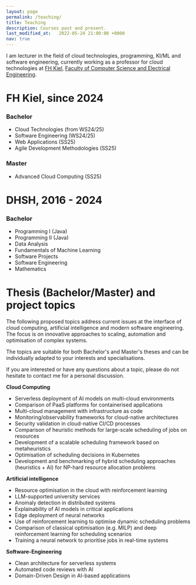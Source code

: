 ```yaml
---
layout: page
permalink: /teaching/
title: Teaching
description: Courses past and present.
last_modified_at:   2022-05-24 21:00:00 +0000
nav: true
---
```


I am lecturer in the field of cloud technologies, programming, KI/ML and software engineering, currently working as a professor for cloud technologies at <a href="https://www.fh-kiel.de" target="_blank"> FH Kiel</a>, <a href="https://www.fh-kiel.de/en/faculties/faculty-of-computer-science-and-electrical-engineering/" target="_blank"> Faculty of Computer Science and Electrical Engineering</a>. 

# FH Kiel, since 2024
### Bachelor
- Cloud Technologies (from WS24/25)
- Software Engineering (WS24/25)
- Web Applications (SS25)
- Agile Development Methodologies (SS25)

### Master
- Advanced Cloud Computing (SS25)

# DHSH, 2016 - 2024
### Bachelor
- Programming I (Java)
- Programming II (Java)
- Data Analysis
- Fundamentals of Machine Learning
- Software Projects 
- Software Engineering
- Mathematics

# Thesis (Bachelor/Master) and project topics
The following proposed topics address current issues at the interface of cloud computing, artificial intelligence and modern software engineering. The focus is on innovative approaches to scaling, automation and optimisation of complex systems.

The topics are suitable for both Bachelor's and Master's theses and can be individually adapted to your interests and specialisations.

If you are interested or have any questions about a topic, please do not hesitate to contact me for a personal discussion.

**Cloud Computing**

- Serverless deployment of AI models on multi-cloud environments
- Comparison of PaaS platforms for containerised applications
- Multi-cloud management with infrastructure as code
- Monitoring/observability frameworks for cloud-native architectures
- Security validation in cloud-native CI/CD processes
- Comparison of heuristic methods for large-scale scheduling of jobs on resources
- Development of a scalable scheduling framework based on metaheuristics 
- Optimisation of scheduling decisions in Kubernetes
- Development and benchmarking of hybrid scheduling approaches (heuristics + AI) for NP-hard resource allocation problems
 
**Artificial intelligence**

- Resource optimisation in the cloud with reinforcement learning
- LLM-supported university services
- Anomaly detection in distributed systems
- Explainability of AI models in critical applications
- Edge deployment of neural networks
- Use of reinforcement learning to optimise dynamic scheduling problems
- Comparison of classical optimisation (e.g. MILP) and deep reinforcement learning for scheduling scenarios
- Training a neural network to prioritise jobs in real-time systems

**Software-Engineering**

- Clean architecture for serverless systems
- Automated code reviews with AI
- Domain-Driven Design in AI-based applications
  

